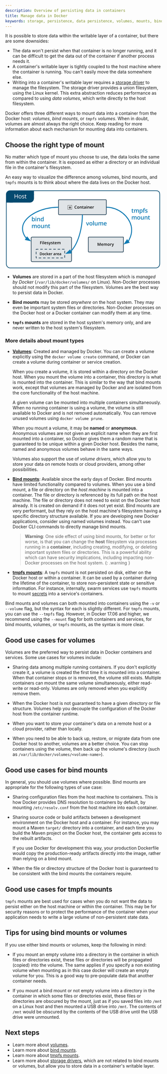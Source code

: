```yaml
---
description: Overview of persisting data in containers
title: Manage data in Docker
keywords: storage, persistence, data persistence, volumes, mounts, bind mounts
---
```


It is possible to store data within the writable layer of a container, but there
are some downsides:

- The data won't persist when that container is no longer running, and it can be
  difficult to get the data out of the container if another process needs it.
- A container's writable layer is tightly coupled to the host machine
  where the container is running. You can't easily move the data somewhere else.
- Writing into a container's writable layer requires a
  [storage driver](/engine/userguide/storagedriver.md) to manage the
  filesystem. The storage driver provides a union filesystem, using the Linux
  kernel. This extra abstraction reduces performance as compared to using
  _data volumes_, which write directly to the host filesystem.

Docker offers three different ways to mount data into a container from the
Docker host: _volumes_, _bind mounts_, or _`tmpfs` volumes_. When in doubt,
volumes are almost always the right choice. Keep reading for more information
about each mechanism for mounting data into containers.

## Choose the right type of mount

No matter which type of mount you choose to use, the data looks the same from
within the container. It is exposed as either a directory or an individual file
in the container's filesystem.

An easy way to visualize the difference among volumes, bind mounts, and `tmpfs`
mounts is to think about where the data lives on the Docker host.

![types of mounts and where they live on the Docker host](images/types-of-mounts.png)

- **Volumes** are stored in a part of the host filesystem which is _managed by
  Docker_ (`/var/lib/docker/volumes/` on Linux). Non-Docker processes should not
  modify this part of the filesystem. Volumes are the best way to persist data
  in Docker.

- **Bind mounts** may be stored *anywhere* on the host system. They may even be
  important system files or directories. Non-Docker processes on the Docker host
  or a Docker container can modify them at any time.

- **`tmpfs` mounts** are stored in the host system's memory only, and are never
  written to the host system's filesystem.

### More details about mount types

- **[Volumes](volumes.md)**: Created and managed by Docker. You can create a
  volume explicitly using the `docker volume create` command, or Docker can
  create a volume during container or service creation.

  When you create a volume, it is stored within a directory on the Docker
  host. When you mount the volume into a container, this directory is what is
  mounted into the container. This is similar to the way that bind mounts work,
  except that volumes are managed by Docker and are isolated from the core
  functionality of the host machine.

  A given volume can be mounted into multiple containers simultaneously. When no
  running container is using a volume, the volume is still available to Docker
  and is not removed automatically. You can remove unused volumes using `docker
  volume prune`.

  When you mount a volume, it may be **named** or **anonymous**. Anonymous
  volumes are not given an explicit name when they are first mounted into a
  container, so Docker gives them a random name that is guaranteed to be unique
  within a given Docker host. Besides the name, named and anonymous volumes
  behave in the same ways.

  Volumes also support the use of _volume drivers_, which allow you to store
  your data on remote hosts or cloud providers, among other possibilities.

- **[Bind mounts](bind-mounts.md)**: Available since the early days of Docker.
  Bind mounts have limited functionality compared to volumes. When you use a
  bind mount, a file or directory on the _host machine_ is mounted into a
  container. The file or directory is referenced by its full path on the host
  machine. The file or directory does not need to exist on the Docker host
  already. It is created on demand if it does not yet exist. Bind mounts are
  very performant, but they rely on the host machine's filesystem having a
  specific directory structure available. If you are developing new Docker
  applications, consider using named volumes instead. You can't use
  Docker CLI commands to directly manage bind mounts.

  > **Warning**: One side effect of using bind mounts, for better or for worse,
  > is that you can change the **host** filesystem via processes running in a
  > **container**, including creating, modifying, or deleting important system
  > files or directories. This is a powerful ability which can have security
  > implications, including impacting non-Docker processes on the host system.
  {: .warning }

- **[tmpfs mounts](tmpfs.md)**: A `tmpfs` mount is not persisted on disk, either
  on the Docker host or within a container. It can be used by a container during
  the lifetime of the container, to store non-persistent state or sensitive
  information. For instance, internally, swarm services use `tmpfs` mounts to
  mount [secrets](/engine/swarm/secrets.md) into a service's containers.

Bind mounts and volumes can both mounted into containers using the `-v` or
`--volume` flag, but the syntax for each is slightly different. For `tmpfs`
mounts, you can use the `--tmpfs` flag. However, in Docker 17.06 and higher,
we recommend using the `--mount` flag for both containers and services, for
bind mounts, volumes, or `tmpfs` mounts, as the syntax is more clear.

## Good use cases for volumes

Volumes are the preferred way to persist data in Docker containers and services.
Some use cases for volumes include:

- Sharing data among multiple running containers. If you don't explicitly create
  it, a volume is created the first time it is mounted into a container. When
  that container stops or is removed, the volume still exists. Multiple
  containers can mount the same volume simultaneously, either read-write or
  read-only. Volumes are only removed when you explicitly remove them.

- When the Docker host is not guaranteed to have a given directory or file
  structure. Volumes help you decouple the configuration of the Docker host
  from the container runtime.

- When you want to store your container's data on a remote host or a cloud
  provider, rather than locally.

- When you need to be able to back up, restore, or migrate data from one Docker
  host to another, volumes are a better choice. You can stop containers using
  the volume, then back up the volume's directory
  (such as `/var/lib/docker/volumes/<volume-name>`).

## Good use cases for bind mounts

In general, you should use volumes where possible. Bind mounts are appropriate
for the following types of use case:

- Sharing configuration files from the host machine to containers. This is how
  Docker provides DNS resolution to containers by default, by mounting
  `/etc/resolv.conf` from the host machine into each container.

- Sharing source code or build artifacts between a development environment on
  the Docker host and a container. For instance, you may mount a Maven `target/`
  directory into a container, and each time you build the Maven project on the
  Docker host, the container gets access to the rebuilt artifacts.

  If you use Docker for development this way, your production Dockerfile would
  copy the production-ready artifacts directly into the image, rather than
  relying on a bind mount.

- When the file or directory structure of the Docker host is guaranteed to be
  consistent with the bind mounts the containers require.

## Good use cases for tmpfs mounts

`tmpfs` mounts are best used for cases when you do not want the data to persist
either on the host machine or within the container. This may be for security
reasons or to protect the performance of the container when your application
needs to write a large volume of non-persistent state data.

## Tips for using bind mounts or volumes

If you use either bind mounts or volumes, keep the following in mind:

- If you mount an empty volume into a directory in the container in which files
  or directories exist, these files or directories will be propagated (copied) 
  into the volume. The same applies if you specify a non existing volume when 
  mounting as in this case docker will create an empty volume for you. 
  This is a good way to pre-populate data that another container needs.

- If you mount a bind mount or not empty volume into a directory in the container 
  in which some files or directories exist, these files or directories are
  obscured by the mount, just as if you saved files into `/mnt` on a Linux host
  and then mounted a USB drive into `/mnt`. The contents of `/mnt` would be
  obscured by the contents of the USB drive until the USB drive were unmounted.

## Next steps

- Learn more about [volumes](volumes.md).
- Learn more about [bind mounts](bind-mounts.md).
- Learn more about [tmpfs mounts](tmpfs.md).
- Learn more about [storage drivers](/engine/userguide/storagedriver.md), which
  are not related to bind mounts or volumes, but allow you to store data in a
  container's writable layer.
